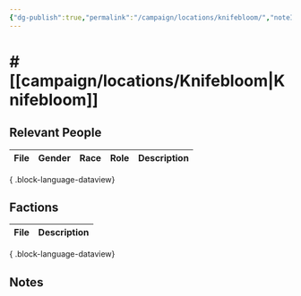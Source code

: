 ```yaml
---
{"dg-publish":true,"permalink":"/campaign/locations/knifebloom/","noteIcon":"","created":"2025-10-26T12:58:03.101-07:00","updated":"2025-10-27T13:26:32.880-07:00"}
---
```


# # [[campaign/locations/Knifebloom\|Knifebloom]]


## Relevant People
| File | Gender | Race | Role | Description |
| ---- | ------ | ---- | ---- | ----------- |

{ .block-language-dataview}

## Factions
| File | Description |
| ---- | ----------- |

{ .block-language-dataview}

## Notes
